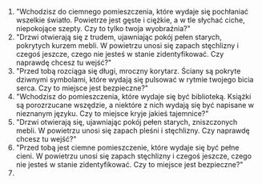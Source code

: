 1. "Wchodzisz do ciemnego pomieszczenia, które wydaje się pochłaniać wszelkie światło. Powietrze jest gęste i ciężkie, a w tle słychać ciche, niepokojące szepty. Czy to tylko twoja wyobraźnia?"
2. "Drzwi otwierają się z trudem, ujawniając pokój pełen starych, pokrytych kurzem mebli. W powietrzu unosi się zapach stęchlizny i czegoś jeszcze, czego nie jesteś w stanie zidentyfikować. Czy naprawdę chcesz tu wejść?"
3. "Przed tobą rozciąga się długi, mroczny korytarz. Ściany są pokryte dziwnymi symbolami, które wydają się pulsować w rytmie twojego bicia serca. Czy to miejsce jest bezpieczne?"
4. "Wchodzisz do pomieszczenia, które wydaje się być biblioteką. Książki są porozrzucane wszędzie, a niektóre z nich wydają się być napisane w nieznanym języku. Czy to miejsce kryje jakieś tajemnice?"
5. "Drzwi otwierają się, ujawniając pokój pełen starych, zniszczonych mebli. W powietrzu unosi się zapach pleśni i stęchlizny. Czy naprawdę chcesz tu wejść?"
6. "Przed tobą jest ciemne pomieszczenie, które wydaje się być pełne cieni. W powietrzu unosi się zapach stęchlizny i czegoś jeszcze, czego nie jesteś w stanie zidentyfikować. Czy to miejsce jest bezpieczne?"
7. 